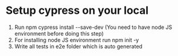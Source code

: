 # Setup cypress on your local
1. Run npm cypress install --save-dev (You need to have node JS environment before doing this step)
2. For installing node JS environment run npm init -y
3. Write all tests in e2e folder which is auto generated

